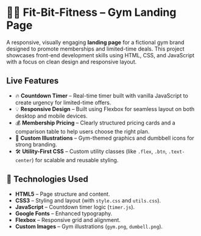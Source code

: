 # 🏋️‍♂️ Fit-Bit-Fitness – Gym Landing Page

A responsive, visually engaging **landing page** for a fictional gym brand designed to promote memberships and limited-time deals. This project showcases front-end development skills using HTML, CSS, and JavaScript with a focus on clean design and responsive layout.

## Live Features

- 🔥 **Countdown Timer** – Real-time timer built with vanilla JavaScript to create urgency for limited-time offers.
- 💡 **Responsive Design** – Built using Flexbox for seamless layout on both desktop and mobile devices.
- 💰 **Membership Pricing** – Clearly structured pricing cards and a comparison table to help users choose the right plan.
- 🎨 **Custom Illustrations** – Gym-themed graphics and dumbbell icons for strong branding.
- 🛠️ **Utility-First CSS** – Custom utility classes (like `.flex`, `.btn`, `.text-center`) for scalable and reusable styling.

## 🧰 Technologies Used

- **HTML5** – Page structure and content.
- **CSS3** – Styling and layout (with `style.css` and `utils.css`).
- **JavaScript** – Countdown timer logic (`timer.js`).
- **Google Fonts** – Enhanced typography.
- **Flexbox** – Responsive grid and alignment.
- **Custom Images** – Gym illustrations (`gym.png`, `dumbell.png`).


